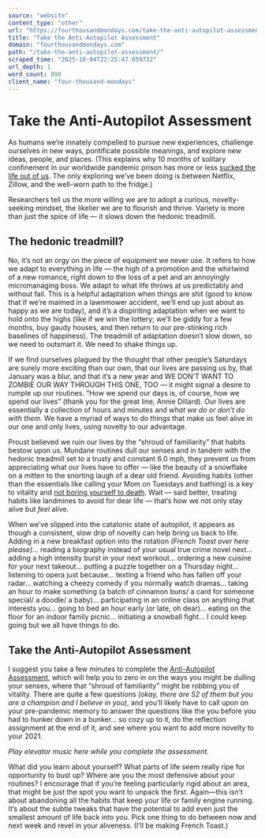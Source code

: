 ```yaml
---
source: "website"
content_type: "other"
url: "https://fourthousandmondays.com/take-the-anti-autopilot-assessment/"
title: "Take the Anti-Autopilot Assessment"
domain: "fourthousandmondays.com"
path: "/take-the-anti-autopilot-assessment/"
scraped_time: "2025-10-04T22:25:47.059732"
url_depth: 1
word_count: 898
client_name: "four-thousand-mondays"
---
```


# Take the Anti-Autopilot Assessment

As humans we’re innately compelled to pursue new experiences, challenge ourselves in new ways, pontificate possible meanings, and explore new ideas, people, and places. (This explains why 10 months of solitary confinement in our worldwide pandemic prison has more or less [sucked the life out of us](https://fourthousandmondays.com/how-much-has-covid-snuffed-the-life-out-of-you/). The only exploring we’ve been doing is between Netflix, Zillow, and the well-worn path to the fridge.)

Researchers tell us the more willing we are to adopt a curious, novelty-seeking mindset, the likelier we are to flourish and thrive. Variety is more than just the spice of life — it slows down the hedonic treadmill.

## The hedonic treadmill?

No, it’s not an orgy on the piece of equipment we never use. It refers to how we adapt to everything in life — the high of a promotion and the whirlwind of a new romance, right down to the loss of a pet and an annoyingly micromanaging boss. We adapt to what life throws at us predictably and without fail. This is a helpful adaptation when things are shit (good to know that if we’re maimed in a lawnmower accident, we’ll end up just about as happy as we are today), and it’s a dispiriting adaptation when we want to hold onto the highs (like if we win the lottery; we’ll be giddy for a few months, buy gaudy houses, and then return to our pre-stinking rich baselines of happiness). The treadmill of adaptation doesn’t slow down, so we need to outsmart it. We need to shake things up.

If we find ourselves plagued by the thought that other people’s Saturdays are surely more exciting than our own, that our lives are passing us by, that January was a blur, and that it’s a new year and WE DON’T WANT TO ZOMBIE OUR WAY THROUGH THIS ONE, TOO — it might signal a desire to rumple up our routines. “How we spend our days is, of course, how we spend our lives” (thank you for the great line, Annie Dillard). Our lives are essentially a collection of hours and minutes and _what we do or don’t do with them._ We have a myriad of ways to do things that make us feel alive in our one and only lives, using novelty to our advantage.

Proust believed we ruin our lives by the “shroud of familiarity” that habits bestow upon us. Mundane routines dull our senses and in tandem with the hedonic treadmill set to a trusty and constant 6.0 mph, they prevent us from appreciating what our lives have to offer — like the beauty of a snowflake on a mitten to the snorting laugh of a dear old friend. Avoiding habits (other than the essentials like calling your Mom on Tuesdays and bathing) is a key to vitality and [not boring yourself to death](https://fourthousandmondays.com/9-ways-you-are-boring-yourself-to-death-in-2020/). Wait — said better, treating habits like landmines to avoid for dear life — that’s how we not only stay alive but _feel_ alive.

When we’ve slipped into the catatonic state of autopilot, it appears as though a consistent, slow drip of novelty can help bring us back to life. Adding in a new breakfast option into the rotation _(French Toast over here please)_… reading a biography instead of your usual true crime novel next… adding a high intensity burst in your next workout… ordering a new cuisine for your next takeout… putting a puzzle together on a Thursday night… listening to opera just because… texting a friend who has fallen off your radar… watching a cheezy comedy if you normally watch dramas… taking an hour to make something (a batch of cinnamon buns/ a card for someone special/ a doodle/ a baby)… participating in an online class on anything that interests you… going to bed an hour early (or late, oh dear)… eating on the floor for an indoor family picnic… initiating a snowball fight… I could keep going but we all have things to do.

## Take the Anti-Autopilot Assessment

I suggest you take a few minutes to complete the [Anti-Autopilot Assessment](https://ftmwebsitedownloads.s3.us-east-2.amazonaws.com/Anti-Autopilot+Assessment+from+FTM.pdf), which will help you to zero in on the ways you might be dulling your senses, where that “shroud of familiarity” might be robbing you of vitality. There are quite a few questions _(okay, there are 52 of them but you are a champion and I believe in you)_, and you’ll likely have to call upon on your pre-pandemic memory to answer the questions like the you before you had to hunker down in a bunker… so cozy up to it, do the reflection assignment at the end of it, and see where you want to add more novelty to your 2021.

_Play elevator music here while you complete the assessment._

What did you learn about yourself? What parts of life seem really ripe for opportunity to bust up? Where are you the most defensive about your routines? I encourage that if you’re feeling particularly rigid about an area, that might be just the spot you want to unpack the first. Again—this isn’t about abandoning all the habits that keep your life or family engine running. It’s about the subtle tweaks that have the potential to add even just the smallest amount of life back into you. Pick one thing to do between now and next week and revel in your aliveness. (I’ll be making French Toast.)